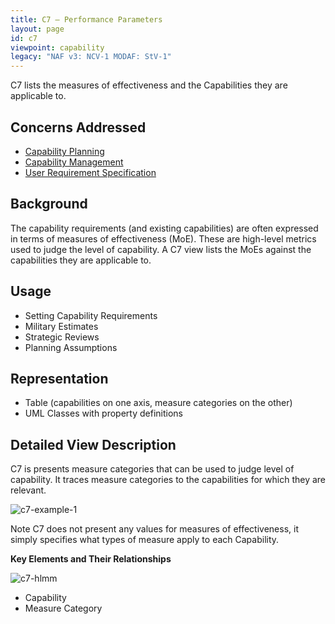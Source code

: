 ```yaml
---
title: C7 – Performance Parameters
layout: page
id: c7
viewpoint: capability
legacy: "NAF v3: NCV-1 MODAF: StV-1"
---
```



C7 lists the measures of effectiveness and the Capabilities they are
applicable to.

## Concerns Addressed

-   [Capability Planning](/glossary/capability-planning/)
-   [Capability Management](/glossary/capability-management/)
-   [User Requirement
    Specification](/glossary/user-requirement-specification/)

## Background

The capability requirements (and existing capabilities) are often
expressed in terms of measures of effectiveness (MoE). These are
high-level metrics used to judge the level of capability. A C7 view
lists the MoEs against the capabilities they are applicable to.

## Usage

-   Setting Capability Requirements
-   Military Estimates
-   Strategic Reviews
-   Planning Assumptions

## Representation

-   Table (capabilities on one axis, measure categories on the other)
-   UML Classes with property definitions

## Detailed View Description

C7 is presents measure categories that can be used to judge level of
capability. It traces measure categories to the capabilities for which
they are relevant.

![c7-example-1](http://nafdocs.org/wp-content/uploads/2013/06/c7-example-1.png)

Note C7 does not present any values for measures of effectiveness, it
simply specifies what types of measure apply to each Capability.

**Key Elements and Their Relationships**

![c7-hlmm](http://nafdocs.org/wp-content/uploads/2013/06/c7-hlmm.png)

-   Capability
-   Measure Category



